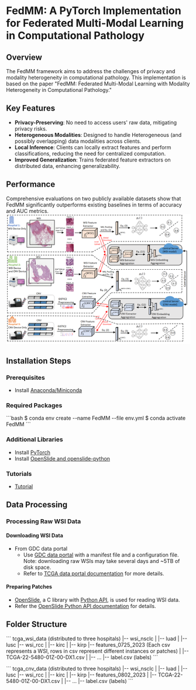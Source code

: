 # FedMM: A PyTorch Implementation for Federated Multi-Modal Learning in Computational Pathology

## Overview
The FedMM framework aims to address the challenges of privacy and modality heterogeneity in computational pathology. This implementation is based on the paper "FedMM: Federated Multi-Modal Learning with Modality Heterogeneity in Computational Pathology."

## Key Features
- **Privacy-Preserving**: No need to access users' raw data, mitigating privacy risks.
- **Heterogeneous Modalities**: Designed to handle Heterogeneous (and possibly overlapping) data modalities across clients.
- **Local Inference**: Clients can locally extract features and perform classifications, reducing the need for centralized computation.
- **Improved Generalization**: Trains federated feature extractors on distributed data, enhancing generalizability.

## Performance
Comprehensive evaluations on two publicly available datasets show that FedMM significantly outperforms existing baselines in terms of accuracy and AUC metrics.
![Example Image](./img/FedMM.png)
## Installation Steps

### Prerequisites
- Install [Anaconda/Miniconda](https://docs.conda.io/projects/miniconda/en/latest/)

### Required Packages
\```bash
$ conda env create --name FedMM --file env.yml
$ conda activate FedMM
\```

### Additional Libraries
- Install [PyTorch](https://pytorch.org/get-started/locally/)
- Install [OpenSlide and openslide-python](https://pypi.org/project/openslide-python/)

### Tutorials
- [Tutorial](https://openslide.org/)

## Data Processing

### Processing Raw WSI Data

#### Downloading WSI Data
- From GDC data portal
  - Use [GDC data portal](https://docs.gdc.cancer.gov/Data_Transfer_Tool/Users_Guide/Getting_Started/) with a manifest file and a configuration file. Note: downloading raw WSIs may take several days and ~5TB of disk space.
  - Refer to [TCGA data portal documentation](https://docs.gdc.cancer.gov/Data_Transfer_Tool/Users_Guide/Getting_Started/) for more details.

#### Preparing Patches
- [OpenSlide](https://openslide.org/), a C library with [Python API](https://pypi.org/project/openslide-python/), is used for reading WSI data.
- Refer the [OpenSlide Python API documentation](https://openslide.org/api/python/) for details.

## Folder Structure
\`\`\`
tcga_wsi_data (distributed to three hospitals)
|-- wsi_nsclc 
|   |-- luad
|   |-- lusc
|-- wsi_rcc 
|   |-- kirc
|   |-- kirp
|-- features_0725_2023 (Each csv represents a WSI, rows in csv represent different instances or patches)
|   |-- TCGA-22-5480-01Z-00-DX1.csv
|   |-- ...
|-- label.csv (labels)
\`\`\`

\`\`\`
tcga_cnv_data (distributed to three hospitals)
|-- wsi_nsclc 
|   |-- luad
|   |-- lusc
|-- wsi_rcc 
|   |-- kirc
|   |-- kirp
|-- features_0802_2023
|   |-- TCGA-22-5480-01Z-00-DX1.csv
|   |-- ...
|-- label.csv (labels)
\`\`\`
